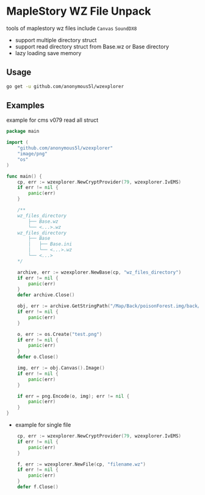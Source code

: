 # MapleStory WZ File Unpack

tools of maplestory wz files include `Canvas` `SoundDX8`

* support multiple directory struct
* support read directory struct from Base.wz or Base directory
* lazy loading save memory

## Usage

```bash
go get -u github.com/anonymous5l/wzexplorer
```

## Examples

example for cms v079 read all struct

```go
package main

import (
	"github.com/anonymous5l/wzexplorer"
	"image/png"
	"os"
)

func main() {
	cp, err := wzexplorer.NewCryptProvider(79, wzexplorer.IvEMS)
	if err != nil {
		panic(err)
	}

	/**
	wz_files_directory
        ├── Base.wz
        └── <...>.wz
	wz_files_directory
        ├── Base
        │   ├── Base.ini
        │   └── <...>.wz
        └── <...>
	*/

	archive, err := wzexplorer.NewBase(cp, "wz_files_directory")
	if err != nil {
		panic(err)
	}
	defer archive.Close()

	obj, err := archive.GetStringPath("/Map/Back/poisonForest.img/back/12")
	if err != nil {
		panic(err)
	}

	o, err := os.Create("test.png")
	if err != nil {
		panic(err)
	}
	defer o.Close()

	img, err := obj.Canvas().Image()
	if err != nil {
		panic(err)
	}

	if err = png.Encode(o, img); err != nil {
		panic(err)
	}
}
```

* example for single file

```go
    cp, err := wzexplorer.NewCryptProvider(79, wzexplorer.IvEMS)
    if err != nil {
        panic(err)
    }

    f, err := wzexplorer.NewFile(cp, "filename.wz")
    if err != nil {
        panic(err)
    }
    defer f.Close()
```
